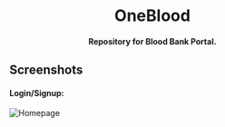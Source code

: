 <h1 align="center">OneBlood</h1>

<h4 align="center">Repository for Blood Bank Portal.</h4>

## Screenshots

#### Login/Signup:

![Homepage]('./screenshots/Home.png)
